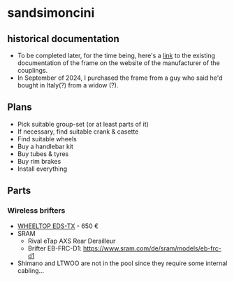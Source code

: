 # sandsimoncini
## historical documentation
* To be completed later, for the time being, here's a [link](http://www.sandsmachine.com/a_sim_r1.htm) to the existing documentation of the frame on the website of the manufacturer of the couplings.
* In September of 2024, I purchased the frame from a guy who said he'd bought in Italy(?) from a widow (?). 

## Plans
* Pick suitable group-set (or at least parts of it)
* If necessary, find suitable crank & casette
* Find suitable wheels
* Buy a handlebar kit
* Buy tubes & tyres
* Buy rim brakes
* Install everything

## Parts
### Wireless brifters
* [WHEELTOP EDS-TX](https://wheeltop.com/products/eds-bicycle-derailleur) - 650 €
* SRAM
  * Rival eTap AXS Rear Derailleur
  * Brifter EB-FRC-D1: https://www.sram.com/de/sram/models/eb-frc-d1
* Shimano and LTWOO are not in the pool since they require some internal cabling...
